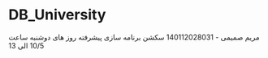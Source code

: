 # DB_University
مریم صمیمی - 140112028031
سکشن برنامه سازی پیشرفته 
روز های دوشنبه 
ساعت 10/5 الی 13 


